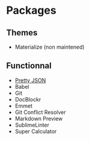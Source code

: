 # Packages
## Themes
* Materialize (non maintened)

## Functionnal
* [Pretty JSON](https://github.com/dzhibas/SublimePrettyJson)
* Babel
* Git
* DocBlockr
* Emmet
* Git Conflict Resolver
* Markdown Preview
* SublimeLinter
* Super Calculator
